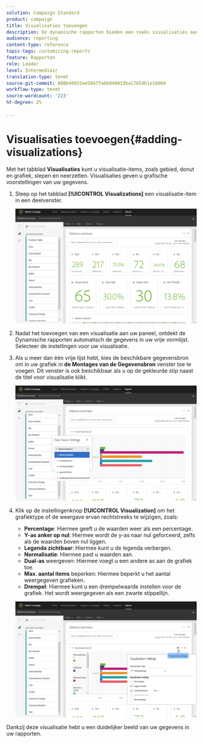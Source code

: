 ```yaml
---
solution: Campaign Standard
product: campaign
title: Visualisaties toevoegen
description: De dynamische rapporten bieden een reeks visualisaties aan om een grafische vertegenwoordiging aan uw rapport toe te voegen.
audience: reporting
content-type: reference
topic-tags: customizing-reports
feature: Rapporten
role: Leader
level: Intermediair
translation-type: tm+mt
source-git-commit: 088b49931ee5047fa6b949813ba17654b1e10d60
workflow-type: tm+mt
source-wordcount: '223'
ht-degree: 2%

---
```



# Visualisaties toevoegen{#adding-visualizations}

Met het tabblad **Visualisaties** kunt u visualisatie-items, zoals gebied, donut en grafiek, slepen en neerzetten. Visualisaties geven u grafische voorstellingen van uw gegevens.

1. Sleep op het tabblad **[!UICONTROL Visualizations]** een visualisatie-item in een deelvenster.

   ![](assets/dynamic_report_visualization_1.png)

1. Nadat het toevoegen van een visualisatie aan uw paneel, ontdekt de Dynamische rapporten automatisch de gegevens in uw vrije vormlijst. Selecteer de instellingen voor uw visualisatie.
1. Als u meer dan één vrije lijst hebt, kies de beschikbare gegevensbron om in uw grafiek in **de Montages van de Gegevensbron** venster toe te voegen. Dit venster is ook beschikbaar als u op de gekleurde stip naast de titel voor visualisatie klikt.

   ![](assets/dynamic_report_visualization_2.png)

1. Klik op de instellingenknop **[!UICONTROL Visualization]** om het grafiektype of de weergave ervan rechtstreeks te wijzigen, zoals:

   * **Percentage**: Hiermee geeft u de waarden weer als een percentage.
   * **Y-as anker op nul**: Hiermee wordt de y-as naar nul geforceerd, zelfs als de waarden boven nul liggen.
   * **Legenda zichtbaar**: Hiermee kunt u de legenda verbergen.
   * **Normalisatie**: Hiermee past u waarden aan.
   * **Dual-as** weergeven: Hiermee voegt u een andere as aan de grafiek toe.
   * **Max. aantal items** beperken: Hiermee beperkt u het aantal weergegeven grafieken.
   * **Drempel**: Hiermee kunt u een drempelwaarde instellen voor de grafiek. Het wordt weergegeven als een zwarte stippellijn.

   ![](assets/dynamic_report_visualization_3.png)

Dankzij deze visualisatie hebt u een duidelijker beeld van uw gegevens in uw rapporten.
